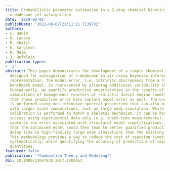 ```yaml
---
title: Probabilistic parameter estimation in a 2-step chemical kinetics model for
  n-dodecane jet autoignition
date: '2018-02-01'
publishDate: '2022-08-07T21:11:21.713973Z'
authors:
- L. Hakim
- G. Lacaze
- M. Khalil
- K. Sargsyan
- H. Najm
- J. Oefelein
publication_types:
- '2'
abstract: This paper demonstrates the development of a simple chemical kinetics model
  designed for autoignition of n-dodecane in air using Bayesian inference with a model-error
  representation. The model error, i.e. intrinsic discrepancy from a high-fidelity
  benchmark model, is represented by allowing additional variability in selected parameters.
  Subsequently, we quantify predictive uncertainties in the results of autoignition
  simulations of homogeneous reactors at realistic diesel engine conditions. We demonstrate
  that these predictive error bars capture model error as well. The uncertainty propagation
  is performed using non-intrusive spectral projection that can also be used in principle
  with larger scale computations, such as large eddy simulation. While the present
  calibration is performed to match a skeletal mechanism, it can be done with equal
  success using experimental data only (e.g. shock-tube measurements). Since our method
  captures the error associated with structural model simplifications, we believe
  that the optimised model could then lead to better qualified predictions of autoignition
  delay time in high-fidelity large eddy simulations than the existing detailed mechanisms.
  This methodology provides a way to reduce the cost of reaction kinetics in simulations
  systematically, while quantifying the accuracy of predictions of important target
  quantities.
featured: false
publication: '*Combustion Theory and Modeling*'
doi: 10.1080/13647830.2017.1403653
---
```


